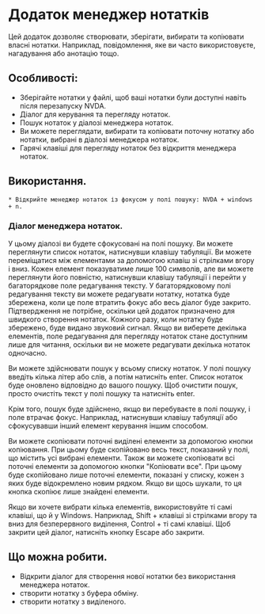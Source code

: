 # Додаток менеджер нотатків

Цей додаток дозволяє створювати, зберігати, вибирати та копіювати власні нотатки. Наприклад, повідомлення, яке ви часто використовуєте, нагадування або анотацію тощо.
## Особливості:

* Зберігайте нотатки у файлі, щоб ваші нотатки були доступні навіть після перезапуску NVDA.
* Діалог для керування та перегляду нотаток.
* Пошук нотаток у діалозі менеджера нотаток.
* Ви можете переглядати, вибирати та копіювати поточну нотатку або нотатки, вибрані в діалозі менеджера нотаток.
* Гарячі клавіші для перегляду нотаток без відкриття менеджера нотаток.

## Використання.
	
	* Відкрийте менеджер нотаток із фокусом у полі пошуку: NVDA + windows + n.



### Діалог менеджера нотаток.

У цьому діалозі ви будете сфокусовані на полі пошуку. Ви можете переглянути список нотаток, натиснувши клавішу табуляції. Ви можете переміщатися між елементами за допомогою клавіш зі стрілками вгору і вниз. Кожен елемент показуватиме лише 100 символів, але ви можете переглянути його повністю, натиснувши клавішу табуляції і перейти у багаторядкове поле редагування тексту.
У багаторядковому полі редагування тексту ви можете редагувати нотатку, нотатка буде збережена, коли це поле втратить фокус або весь діалог буде закрито. Підтвердження не потрібне, оскільки цей додаток призначено для швидкого створення нотаток. Кожного разу, коли нотатку буде збережено, буде видано звуковий сигнал. Якщо ви виберете декілька елементів, поле редагування для перегляду нотаток стане доступним лише для читання, оскільки ви не можете редагувати декілька нотаток одночасно.

Ви можете здійснювати пошук у всьому списку нотаток. У полі пошуку введіть кілька літер або слів, а потім натисніть enter. Список нотаток буде оновлено відповідно до вашого пошуку. Щоб очистити пошук, просто очистіть текст у полі пошуку та натисніть enter.

Крім того, пошук буде здійснено, якщо ви перебуваєте в полі пошуку, і поле втрачає фокус. Наприклад, натиснувши клавішу табуляції або сфокусувавши інший елемент керування іншим способом.

Ви можете скопіювати поточні виділені елементи за допомогою кнопки копіювання. При цьому буде скопійовано весь текст, показаний у полі, що містить усі вибрані елементи.
Також ви можете скопіювати всі поточні елементи за допомогою кнопки "Копіювати все". При цьому буде скопійовано лише поточні елементи, показані у списку, кожен з яких буде відокремлено новим рядком. Якщо ви щось шукали, то ця кнопка скопіює лише знайдені елементи.

Якщо ви хочете вибрати кілька елементів, використовуйте ті самі клавіші, що й у Windows. Наприклад, Shift + клавіші зі стрілками вгору та вниз для безперервного виділення, Control + ті самі клавіші.
Щоб закрити цей діалог, натисніть кнопку Escape або закрити.

## Що можна робити.

* Відкрити діалог для створення нової нотатки без використання менеджера нотаток.
* створити нотатку з буфера обміну.
* створити нотатку з виділеного.
